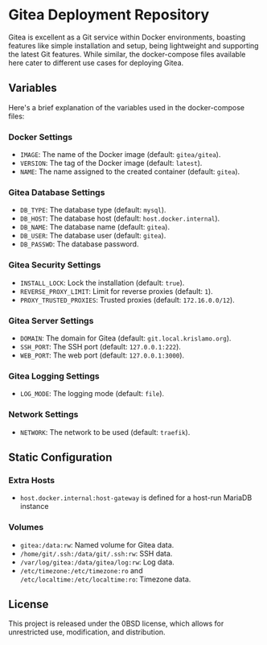 # Gitea Deployment Repository
Gitea is excellent as a Git service within Docker environments, boasting
features like simple installation and setup, being lightweight and supporting
the latest Git features. While similar, the docker-compose files available here
cater to different use cases for deploying Gitea.

## Variables
Here's a brief explanation of the variables used in the docker-compose files:

### Docker Settings
- `IMAGE`: The name of the Docker image (default: `gitea/gitea`).
- `VERSION`: The tag of the Docker image (default: `latest`).
- `NAME`: The name assigned to the created container (default: `gitea`).

### Gitea Database Settings
- `DB_TYPE`: The database type (default: `mysql`).
- `DB_HOST`: The database host (default: `host.docker.internal`).
- `DB_NAME`: The database name (default: `gitea`).
- `DB_USER`: The database user (default: `gitea`).
- `DB_PASSWD`: The database password.

### Gitea Security Settings
- `INSTALL_LOCK`: Lock the installation (default: `true`).
- `REVERSE_PROXY_LIMIT`: Limit for reverse proxies (default: `1`).
- `PROXY_TRUSTED_PROXIES`: Trusted proxies (default: `172.16.0.0/12`).

### Gitea Server Settings
- `DOMAIN`: The domain for Gitea (default: `git.local.krislamo.org`).
- `SSH_PORT`: The SSH port (default: `127.0.0.1:222`).
- `WEB_PORT`: The web port (default: `127.0.0.1:3000`).

### Gitea Logging Settings
- `LOG_MODE`: The logging mode (default: `file`).

### Network Settings
- `NETWORK`: The network to be used (default: `traefik`).

## Static Configuration

### Extra Hosts
- `host.docker.internal:host-gateway` is defined for a host-run MariaDB instance

### Volumes
- `gitea:/data:rw`: Named volume for Gitea data.
- `/home/git/.ssh:/data/git/.ssh:rw`: SSH data.
- `/var/log/gitea:/data/gitea/log:rw`: Log data.
- `/etc/timezone:/etc/timezone:ro` and `/etc/localtime:/etc/localtime:ro`: Timezone data.

## License
This project is released under the 0BSD license, which allows for unrestricted
use, modification, and distribution.